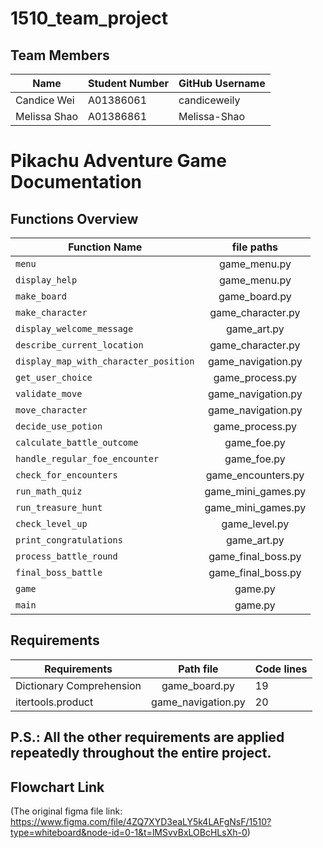 # 1510_team_project

## Team Members

| Name          | Student Number | GitHub Username |
|---------------|----------------|-----------------|
| Candice Wei   | A01386061      | candiceweily    |
| Melissa Shao  | A01386861      | Melissa-Shao    |

# Pikachu Adventure Game Documentation

## Functions Overview

| Function Name                        |          file paths          |
|--------------------------------------|:----------------------------:|
| `menu`                               |         game_menu.py         |
| `display_help`                       |         game_menu.py         |
| `make_board`                         |        game_board.py         |
| `make_character`                     |      game_character.py       |
| `display_welcome_message`            |         game_art.py          |
| `describe_current_location`          |      game_character.py       |
| `display_map_with_character_position`|      game_navigation.py      |
| `get_user_choice`                    |       game_process.py        |
| `validate_move`                      |      game_navigation.py      |
| `move_character`                     |      game_navigation.py      |
| `decide_use_potion`                  |       game_process.py        |
| `calculate_battle_outcome`           |         game_foe.py          |
| `handle_regular_foe_encounter`       |         game_foe.py          |
| `check_for_encounters`               |      game_encounters.py      |
| `run_math_quiz`                      |      game_mini_games.py      |
| `run_treasure_hunt`                  |      game_mini_games.py      |
| `check_level_up`                     |        game_level.py         |
| `print_congratulations`              |         game_art.py          |
| `process_battle_round`               |      game_final_boss.py      |
| `final_boss_battle`                  |      game_final_boss.py      |
| `game`                               |           game.py            |
| `main`                               |           game.py            |


## Requirements

| Requirements                          |        Path file        | Code lines |
|---------------------------------------|:-----------------------:|------------|
| Dictionary Comprehension              |      game_board.py      | 19         |
| itertools.product                     |   game_navigation.py    | 20         |

## P.S.: All the other requirements are applied repeatedly throughout the entire project.

## Flowchart Link
(The original figma file link: 
https://www.figma.com/file/4ZQ7XYD3eaLY5k4LAFgNsF/1510?type=whiteboard&node-id=0-1&t=lMSvvBxLOBcHLsXh-0)
